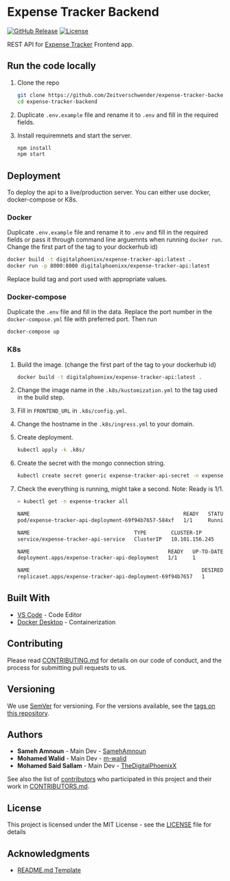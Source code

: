 # Expense Tracker Backend

[![GitHub Release][github_release_badge]][github_release_link]
[![License][license-image]][license-url]

REST API for [Expense Tracker](https://github.com/Zeitverschwender/expense-tracker-backend) Frontend app.

## Run the code locally

1) Clone the repo

    ```sh
    git clone https://github.com/Zeitverschwender/expense-tracker-backend
    cd expense-tracker-backend
    ```

1) Duplicate ``.env.example`` file and rename it to ``.env`` and fill in the required fields.

1) Install requiremnets and start the server.

    ```sh
    npm install
    npm start
    ```

## Deployment

To deploy the api to a live/production server. You can either use docker, docker-compose or K8s.

### Docker

Duplicate ``.env.example`` file and rename it to ``.env`` and fill in the required fields or pass it through command line arguemnts when running ``docker run``. Change the first part of the tag to your dockerhub id)

```sh
docker build -t digitalphoenixx/expense-tracker-api:latest .
docker run -p 8000:8000 digitalphoenixx/expense-tracker-api:latest
```

Replace build tag and port used with appropriate values.

### Docker-compose

Duplicate the ``.env`` file and fill in the data. Replace the port number in the ``docker-compose.yml`` file with preferred port. Then run

```sh
docker-compose up
```

### K8s

1) Build the image. (change the first part of the tag to your dockerhub id)

    ```sh
    docker build -t digitalphoenixx/expense-tracker-api:latest .
    ```

1) Change the image name in the ``.k8s/kustomization.yml`` to the tag used in the build step.

1) Fill in ``FRONTEND_URL`` in ``.k8s/config.yml``.

1) Change the hostname in the ``.k8s/ingress.yml`` to your domain.

1) Create deployment.

    ```sh
    kubectl apply -k .k8s/
    ```

1) Create the secret with the mongo connection string.

    ```sh
    kubectl create secret generic expense-tracker-api-secret -n expense-tracker --from-literal=DB_CONNECTION="VALUE_HERE" --from-literal=GOOGLE_CLIENT_ID="VALUE_HERE" --from-literal=GOOGLE_CLIENT_SECRET="VALUE_HERE" --from-literal=JWT_SECRET="VALUE_HERE"
    ```

1) Check the everything is running, might take a second. Note: Ready is 1/1.

    ``` sh
    > kubectl get -n expense-tracker all

    NAME                                                  READY   STATUS    RESTARTS   AGE
    pod/expense-tracker-api-deployment-69f94b7657-584xf   1/1     Running   0          24s

    NAME                                  TYPE        CLUSTER-IP       EXTERNAL-IP   PORT(S)    AGE
    service/expense-tracker-api-service   ClusterIP   10.101.156.245   <none>        8000/TCP   24s

    NAME                                             READY   UP-TO-DATE   AVAILABLE   AGE
    deployment.apps/expense-tracker-api-deployment   1/1     1            1           24s

    NAME                                                        DESIRED   CURRENT   READY   AGE
    replicaset.apps/expense-tracker-api-deployment-69f94b7657   1         1         1       24s
    ```

## Built With

* [VS Code](https://code.visualstudio.com/) - Code Editor
* [Docker Desktop](https://www.docker.com/products/docker-desktop) - Containerization

## Contributing

Please read [CONTRIBUTING.md](CONTRIBUTING.md) for details on our code of conduct, and the process for submitting pull requests to us.

## Versioning

We use [SemVer](http://semver.org/) for versioning. For the versions available, see the [tags on this repository][github-tags].

## Authors

* **Sameh Amnoun** - Main Dev - [SamehAmnoun](https://github.com/SamehAmnoun)
* **Mohamed Walid** - Main Dev - [m-walid](https://github.com/m-walid)
* **Mohamed Said Sallam** - Main Dev - [TheDigitalPhoenixX](https://github.com/TheDigitalPhoenixX)

See also the list of [contributors][github-contributors] who participated in this project and their work in [CONTRIBUTORS.md](CONTRIBUTORS.md).

## License

This project is licensed under the MIT License - see the [LICENSE](LICENSE) file for details

## Acknowledgments

* [README.md Template](https://gist.github.com/PurpleBooth/109311bb0361f32d87a2)

[license-image]: https://img.shields.io/badge/License-MIT-brightgreen.svg
[license-url]: https://opensource.org/licenses/MIT

[github_release_badge]: https://img.shields.io/github/v/release/Zeitverschwender/expense-tracker-backend.svg?style=flat&include_prereleases
[github_release_link]: https://github.com/Zeitverschwender/expense-tracker-backend/releases

[github-contributors]: https://github.com/Zeitverschwender/expense-tracker-backend/contributors
[github-tags]: https://github.com/Zeitverschwender/expense-tracker-backend/tags
